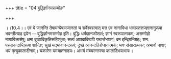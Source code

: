 +++
title = "04 बुद्धिर्ज्ञानमसम्मोहः"

+++
  
  
।।10.4।। एवं ये जानन्ति तेषामन्येषामजानतां च सर्वेश्वरत्वात् मत्त एव
नानाविधा भावास्तत्तज्ज्ञानानुरूपा भवन्तीत्याह द्वयेन --
बुद्धिर्ज्ञानमसम्मोह इति। बुद्धिः धर्मज्ञानकौशलं; ज्ञानं स्वरूपात्मकम्;
असम्मोहो मायाविलासेषु; क्षमा दुष्टादिकृतिसहिष्णुता; सत्यं आपदादिष्वपि
यथार्थभाषणं; दम इन्द्रियनिग्रहः; शमः परमानन्दाप्तिरूपा शान्तिः; सुखं
मद्भावानन्दरूपं; दुःखं आनन्दतिरोधानात्मकं; भवः संसारात्मकः; अभावो नाशः;
भयं मृत्युकालादीनाम्। चकारेण यमयातनादयः। अभयं मच्चरणाप्त्या
कालादिभयाभावः।  
  
